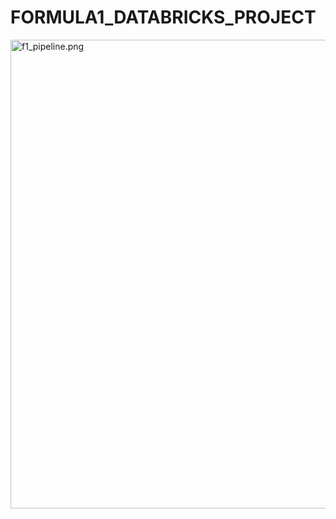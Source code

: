 # FORMULA1_DATABRICKS_PROJECT


<img width="750" alt="f1_pipeline.png" src="https://github.com/Rushabhnm/FORMULA1_DATABRICKS_PROJECT/assets/f1_pipeline.png">



